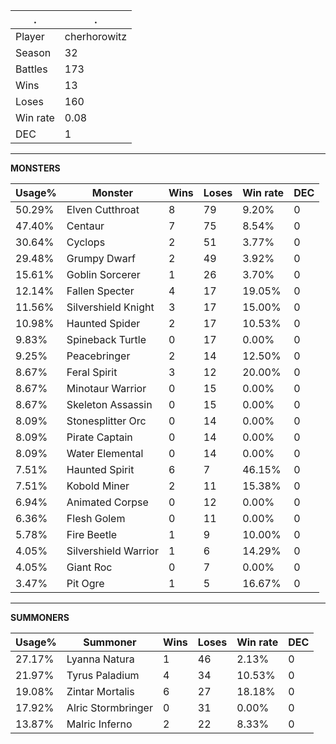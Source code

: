 .|.
|-|-
Player|cherhorowitz
Season|32
Battles|173
Wins|13
Loses|160
Win rate|0.08
DEC|1

---
**MONSTERS**

Usage%|Monster|Wins|Loses|Win rate|DEC|
-|-|-|-|-|-|
50.29%|Elven Cutthroat|8|79|9.20%|0|
47.40%|Centaur|7|75|8.54%|0|
30.64%|Cyclops|2|51|3.77%|0|
29.48%|Grumpy Dwarf|2|49|3.92%|0|
15.61%|Goblin Sorcerer|1|26|3.70%|0|
12.14%|Fallen Specter|4|17|19.05%|0|
11.56%|Silvershield Knight|3|17|15.00%|0|
10.98%|Haunted Spider|2|17|10.53%|0|
9.83%|Spineback Turtle|0|17|0.00%|0|
9.25%|Peacebringer|2|14|12.50%|0|
8.67%|Feral Spirit|3|12|20.00%|0|
8.67%|Minotaur Warrior|0|15|0.00%|0|
8.67%|Skeleton Assassin|0|15|0.00%|0|
8.09%|Stonesplitter Orc|0|14|0.00%|0|
8.09%|Pirate Captain|0|14|0.00%|0|
8.09%|Water Elemental|0|14|0.00%|0|
7.51%|Haunted Spirit|6|7|46.15%|0|
7.51%|Kobold Miner|2|11|15.38%|0|
6.94%|Animated Corpse|0|12|0.00%|0|
6.36%|Flesh Golem|0|11|0.00%|0|
5.78%|Fire Beetle|1|9|10.00%|0|
4.05%|Silvershield Warrior|1|6|14.29%|0|
4.05%|Giant Roc|0|7|0.00%|0|
3.47%|Pit Ogre|1|5|16.67%|0|

---
**SUMMONERS**

Usage%|Summoner|Wins|Loses|Win rate|DEC|
-|-|-|-|-|-|
27.17%|Lyanna Natura|1|46|2.13%|0|
21.97%|Tyrus Paladium|4|34|10.53%|0|
19.08%|Zintar Mortalis|6|27|18.18%|0|
17.92%|Alric Stormbringer|0|31|0.00%|0|
13.87%|Malric Inferno|2|22|8.33%|0|
